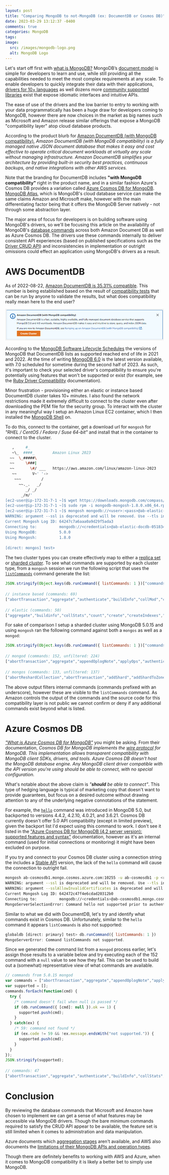 ```yaml
---
layout: post
title: "Comparing MongoDB to not-MongoDB (ex: DocumentDB or Cosmos DB)"
date: 2023-03-29 13:12:37 -0400
comments: true
categories: MongoDB
tags:
image:
  src: /images/mongodb-logo.png
  alt: MongoDB Logo
---
```


Let's start off first with [what is MongoDB?](https://www.mongodb.com/what-is-mongodb) MongoDB’s [document model](https://www.mongodb.com/document-databases) is simple for developers to learn and use, while still providing all the capabilities needed to meet the most complex requirements at any scale. To enable developers to quickly integrate their data with their applications, [drivers for 10+ languages](https://www.mongodb.com/docs/drivers/) as well dozens more [community supported libraries](https://www.mongodb.com/docs/drivers/community-supported-drivers/) exist that expose idiomatic interfaces and intuitive APIs.

The ease of use of the drivers and the low barrier to entry to working with your data programmatically has been a huge draw for developers coming to MongoDB, however there are now choices in the market as big names such as Microsoft and Amazon release similar offerings that expose a MongoDB "compatibility layer" atop cloud database products.

According to the product blurb for [Amazon DocumentDB (with MongoDB compatibility)](https://aws.amazon.com/documentdb/), _Amazon DocumentDB (with MongoDB compatibility) is a fully managed native JSON document database that makes it easy and cost effective to operate critical document workloads at virtually any scale without managing infrastructure. Amazon DocumentDB simplifies your architecture by providing built-in security best practices, continuous backups, and native integrations with other AWS services._

Note that the branding for DocumentDB includes **"with MongoDB compatibility"** right in the product name, and in a similar fashion Azure's Cosmos DB provides a variation called [Azure Cosmos DB for MongoDB](https://learn.microsoft.com/en-us/azure/cosmos-db/mongodb/). [MongoDB Atlas](https://www.mongodb.com/atlas/database), which is MongoDB's cloud database service can make the same claims Amazon and Microsoft make, however with the main differentiating factor being that it offers the MongoDB Server natively - not through some abstraction layer.

The major area of focus for developers is on building software using MongoDB's drivers, so we'll be focusing this article on the availability of MongoDB's [database commands](https://www.mongodb.com/docs/manual/reference/command/) across both Amazon Document DB as well as Azure Cosmos DB. The drivers use these commands internally to deliver consistent API experiences (based on published specifications such as the [Driver CRUD API](https://github.com/mongodb/specifications/blob/master/source/crud/crud.rst)) and inconsistencies in implementation or outright omissions could effect an application using MongoDB's drivers as a result.

# AWS DocumentDB

As of 2022-08-22, [Amazon DocumentDB is 35.31% compatible](https://www.isdocumentdbreallymongodb.com/). This number is being established based on the result of [compatibility tests](https://github.com/mongodb-developer/service-tests) that can be run by anyone to validate the results, but what does compatibility really mean here to the end user?

![](/images/notmdb-01.png)

According to the [MongoDB Software Lifecycle Schedules](https://www.mongodb.com/support-policy/lifecycles) the versions of MongoDB that DocumentDB lists as supported reached end of life in 2021 and 2022. At the time of writing [MongoDB 6.0](https://www.mongodb.com/docs/manual/release-notes/6.0/) is the latest version available, with 7.0 scheduled for sometime during the second half of 2023. As such, it's important to check your selected driver's compatibility to ensure you're potentially using features that won't be supported or exist (for example, see the [Ruby Driver Compatibility](https://www.mongodb.com/docs/ruby-driver/master/reference/driver-compatibility/) documentation).

Minor frustration - provisioning either an elastic or instance based DocumentDB cluster takes 10+ minutes. I also found the network restrictions made it extremely difficult to connect to the cluster even after downloading the PEM file for the security group. To interact with the cluster in any meaningful way I setup an Amazon Linux EC2 container, which I then installed the [MongoDB Shell](https://www.mongodb.com/try/download/shell) on.

To do this, connect to the container, get a download url for `mongosh` for _"RHEL / CentOS / Fedora / Suse 64-bit"_ and install that in the container to connect to the cluster.

```bash
   ,     #_
   ~\_  ####_        Amazon Linux 2023
  ~~  \_#####\
  ~~     \###|
  ~~       \#/ ___   https://aws.amazon.com/linux/amazon-linux-2023
   ~~       V~' '->
    ~~~         /
      ~~._.   _/
         _/ _/
       _/m/'
[ec2-user@ip-172-31-7-1 ~]$ wget https://downloads.mongodb.com/compass/mongodb-mongosh-1.8.0.x86_64.rpm
[ec2-user@ip-172-31-7-1 ~]$ sudo rpm -i mongodb-mongosh-1.8.0.x86_64.rpm
[ec2-user@ip-172-31-7-1 ~]$ mongosh mongodb://<user>:<pass>@ab-elastic-docdb-051834932553.us-east-1.docdb-elastic.amazonaws.com:27017 -ssl
WARNING: argument --ssl is deprecated and will be removed. Use --tls instead.
Current Mongosh Log ID: 64247c7a6aaa0a9d29f5ada3
Connecting to:          mongodb://<credentials>@ab-elastic-docdb-051834932553.us-east-1.docdb-elastic.amazonaws.com:27017/?directConnection=true&tls=true&appName=mongosh+1.8.0
Using MongoDB:          5.0.0
Using Mongosh:          1.8.0

[direct: mongos] test>
```

The two cluster types you can create effectively map to either a [replica set](https://www.mongodb.com/docs/manual/replication/) or [sharded cluster](https://www.mongodb.com/docs/manual/sharding/#sharded-cluster). To see what commands are supported by each cluster type, from a `mongosh` session we run the following script that uses the [`listCommands`](https://www.mongodb.com/docs/manual/reference/command/listCommands/) command generate the list:

```js
JSON.stringify(Object.keys(db.runCommand({ listCommands: 1 })["commands"]).sort())

// instance based (commands: 69)
["abortTransaction","aggregate","authenticate","buildInfo","collMod","collStats","commitTransaction","connectionStatus","count","create","createIndexes","createRole","createUser","currentOp","dataSize","dbStats","delete","deleteIndexes","distinct","driverOIDTest","drop","dropAllRolesFromDatabase","dropAllUsersFromDatabase","dropDatabase","dropIndexes","dropRole","dropUser","explain","find","findAndModify","forceerror","getLastError","getMaxChangeStreamTimestamp","getMore","getnonce","grantPrivilegesToRole","grantRolesToRole","grantRolesToUser","hello","hostInfo","insert","isMaster","killAllSessions","killCursors","killOp","killSessions","listCollections","listCommands","listCursors","listDatabases","listIndexes","logout","modifyChangeStreams","ping","replSetGetConfig","replSetGetStatus","revokePrivilegesFromRole","revokeRolesFromRole","revokeRolesFromUser","rolesInfo","saslContinue","saslStart","serverStatus","top","update","updateRole","updateUser","usersInfo","whatsmyuri"]

// elastic (commands: 50)
["aggregate","buildinfo","collStats","count","create","createIndexes","createUser","currentOp","dataSize","dbStats","delete","deleteIndexes","distinct","drop","dropAllUsersFromDatabase","dropDatabase","dropIndexes","dropUser","enablesharding","endsessions","find","findandmodify","getMore","getcmdlineopts","getengineversion","getfreemonitoringstatus","getlasterror","getlog","grantRolesToUser","hello","insert","isMaster","killCursors","killOp","listCollections","listCommands","listDatabases","listIndexes","logout","ping","replsetgetstatus","revokeRolesFromUser","rolesInfo","saslstart","serverStatus","shardcollection","update","updateUser","usersInfo","whatsmyuri"]
```

For sake of comparison I setup a sharded cluster using MongoDB 5.0.15 and using `mongosh` ran the following command against both a `mongos` as well as a `mongod`:

```js
JSON.stringify(Object.keys(db.runCommand({ listCommands: 1 })["commands"]).filter(item => !item.startsWith("_")).sort())

// mongod (commands: 152, unfiltered: 224)
["abortTransaction","aggregate","appendOplogNote","applyOps","authenticate","autoSplitVector","availableQueryOptions","buildInfo","checkShardingIndex","cleanupOrphaned","cloneCollectionAsCapped","collMod","collStats","commitTransaction","compact","connPoolStats","connPoolSync","connectionStatus","convertToCapped","coordinateCommitTransaction","count","create","createIndexes","createRole","createUser","currentOp","dataSize","dbCheck","dbHash","dbStats","delete","distinct","donorAbortMigration","donorForgetMigration","donorStartMigration","driverOIDTest","drop","dropAllRolesFromDatabase","dropAllUsersFromDatabase","dropConnections","dropDatabase","dropIndexes","dropRole","dropUser","endSessions","explain","exportCollection","features","filemd5","find","findAndModify","flushRouterConfig","fsync","fsyncUnlock","getAuditConfig","getCmdLineOpts","getDatabaseVersion","getDefaultRWConcern","getDiagnosticData","getFreeMonitoringStatus","getLastError","getLog","getMore","getParameter","getShardMap","getShardVersion","getnonce","grantPrivilegesToRole","grantRolesToRole","grantRolesToUser","hello","hostInfo","importCollection","insert","internalRenameIfOptionsAndIndexesMatch","invalidateUserCache","isMaster","killAllSessions","killAllSessionsByPattern","killCursors","killOp","killSessions","listCollections","listCommands","listDatabases","listIndexes","lockInfo","logApplicationMessage","logRotate","logout","mapReduce","mergeChunks","moveChunk","ping","planCacheClear","planCacheClearFilters","planCacheListFilters","planCacheSetFilter","prepareTransaction","profile","reIndex","recipientForgetMigration","recipientSyncData","refreshSessions","renameCollection","replSetAbortPrimaryCatchUp","replSetFreeze","replSetGetConfig","replSetGetRBID","replSetGetStatus","replSetHeartbeat","replSetInitiate","replSetMaintenance","replSetReconfig","replSetRequestVotes","replSetResizeOplog","replSetStepDown","replSetStepUp","replSetSyncFrom","replSetUpdatePosition","revokePrivilegesFromRole","revokeRolesFromRole","revokeRolesFromUser","rolesInfo","rotateCertificates","saslContinue","saslStart","serverStatus","setAuditConfig","setDefaultRWConcern","setFeatureCompatibilityVersion","setIndexCommitQuorum","setParameter","setShardVersion","shardingState","shutdown","splitChunk","splitVector","startRecordingTraffic","startSession","stopRecordingTraffic","top","update","updateRole","updateUser","usersInfo","validate","validateDBMetadata","voteCommitImportCollection","voteCommitIndexBuild","waitForFailPoint","whatsmyuri"]

// mongos (commands: 133, unfiltered: 137)
["abortReshardCollection","abortTransaction","addShard","addShardToZone","aggregate","appendOplogNote","authenticate","availableQueryOptions","balancerCollectionStatus","balancerStart","balancerStatus","balancerStop","buildInfo","cleanupReshardCollection","clearJumboFlag","collMod","collStats","commitReshardCollection","commitTransaction","compact","connPoolStats","connPoolSync","connectionStatus","convertToCapped","count","create","createIndexes","createRole","createUser","currentOp","dataSize","dbStats","delete","distinct","drop","dropAllRolesFromDatabase","dropAllUsersFromDatabase","dropConnections","dropDatabase","dropIndexes","dropRole","dropUser","enableSharding","endSessions","explain","features","filemd5","find","findAndModify","flushRouterConfig","fsync","getAuditConfig","getCmdLineOpts","getDefaultRWConcern","getDiagnosticData","getLastError","getLog","getMore","getParameter","getShardMap","getShardVersion","getnonce","grantPrivilegesToRole","grantRolesToRole","grantRolesToUser","hello","hostInfo","insert","invalidateUserCache","isMaster","isdbgrid","killAllSessions","killAllSessionsByPattern","killCursors","killOp","killSessions","listCollections","listCommands","listDatabases","listIndexes","listShards","logApplicationMessage","logRotate","logout","mapReduce","mergeChunks","moveChunk","movePrimary","netstat","ping","planCacheClear","planCacheClearFilters","planCacheListFilters","planCacheSetFilter","profile","refineCollectionShardKey","refreshSessions","removeShard","removeShardFromZone","renameCollection","repairShardedCollectionChunksHistory","replSetGetStatus","reshardCollection","revokePrivilegesFromRole","revokeRolesFromRole","revokeRolesFromUser","rolesInfo","rotateCertificates","saslContinue","saslStart","serverStatus","setAllowMigrations","setAuditConfig","setDefaultRWConcern","setFeatureCompatibilityVersion","setIndexCommitQuorum","setParameter","shardCollection","shutdown","split","splitVector","startRecordingTraffic","startSession","stopRecordingTraffic","update","updateRole","updateUser","updateZoneKeyRange","usersInfo","validate","validateDBMetadata","waitForFailPoint","whatsmyuri"]
```

The above output filters internal commands (commands prefixed with an underscore), however these are visible to the `listCommands` command. As Amazon controls the output of the commands and the source code for this compatibility layer is not public we cannot confirm or deny if any additional commands exist beyond what is listed.

# Azure Cosmos DB

_["What is Azure Cosmos DB for MongoDB"](https://learn.microsoft.com/en-us/azure/cosmos-db/mongodb/introduction)_ you might be asking. From their documentation, _Cosmos DB for MongoDB implements the [wire protocol](https://www.mongodb.com/docs/manual/reference/mongodb-wire-protocol/) for MongoDB. This implementation allows transparent compatibility with MongoDB client SDKs, drivers, and tools. Azure Cosmos DB doesn't host the MongoDB database engine. Any MongoDB client driver compatible with the API version you're using should be able to connect, with no special configuration._

What's notable about the above claim is _"**should** be able to connect"_. This type of hedging language is typical of marketing copy that doesn't want to provide guarantees, but focus on a desired outcome without drawing attention to any of the underlying negative connotations of the statement.

For example, the [`hello`](https://www.mongodb.com/docs/manual/reference/command/hello/) command was introduced in MongoDB 5.0, but backported to versions 4.4.2, 4.2.10, 4.0.21, and 3.6.21. Cosmos DB currently doesn't offer 5.0 API compatibility (except in limited preview), given the backport list I'd expect using this command to work. I don't see it listed in the ["Azure Cosmos DB for MongoDB (4.2 server version): supported features and syntax"](https://learn.microsoft.com/en-us/azure/cosmos-db/mongodb/feature-support-42) documentation, however as it's an internal command (used for initial connections or monitoring) it might have been excluded on purpose.

If you try and connect to your Cosmos DB cluster using a connection string the includes a [Stable API](https://www.mongodb.com/docs/manual/reference/stable-api/) version, the lack of the `hello` command will cause the connection to outright fail.

```bash
mongosh ab-cosmosdb1.mongo.cosmos.azure.com:10255 -u ab-cosmosdb1 -p <redacted> --ssl --sslAllowInvalidCertificates --apiVersion 1
WARNING: argument --ssl is deprecated and will be removed. Use --tls instead.
WARNING: argument --sslAllowInvalidCertificates is deprecated and will be removed. Use --tlsAllowInvalidCertificates instead.
Current Mongosh Log ID: 642472c47f4e6cdad20312b0
Connecting to:          mongodb://<credentials>@ab-cosmosdb1.mongo.cosmos.azure.com:10255/?directConnection=true&tls=true&tlsAllowInvalidCertificates=true&appName=mongosh+1.6.0
MongoServerSelectionError: Command hello not supported prior to authentication.
```

Similar to what we did with DocumentDB, let's try and identify what commands exist in Cosmos DB. Unfortunately, similar to the `hello` command it appears `listCommands` is also not supported:

```js
globaldb [direct: primary] test> db.runCommand({ listCommands: 1 })
MongoServerError: Command listCommands not supported.
```

Since we generated the command list from a `mongod` process earlier, let's assign those results to a variable below and try executing each of the 152 command with a `null` value to see how they fail. This can be used to build out a (somewhat) representative view of what commands are available.

```js
// commands from 5.0.15 mongod
var commands = ["abortTransaction","aggregate","appendOplogNote","applyOps","authenticate","autoSplitVector","availableQueryOptions","buildInfo","checkShardingIndex","cleanupOrphaned","cloneCollectionAsCapped","collMod","collStats","commitTransaction","compact","connPoolStats","connPoolSync","connectionStatus","convertToCapped","coordinateCommitTransaction","count","create","createIndexes","createRole","createUser","currentOp","dataSize","dbCheck","dbHash","dbStats","delete","distinct","donorAbortMigration","donorForgetMigration","donorStartMigration","driverOIDTest","drop","dropAllRolesFromDatabase","dropAllUsersFromDatabase","dropConnections","dropDatabase","dropIndexes","dropRole","dropUser","endSessions","explain","exportCollection","features","filemd5","find","findAndModify","flushRouterConfig","fsync","fsyncUnlock","getAuditConfig","getCmdLineOpts","getDatabaseVersion","getDefaultRWConcern","getDiagnosticData","getFreeMonitoringStatus","getLastError","getLog","getMore","getParameter","getShardMap","getShardVersion","getnonce","grantPrivilegesToRole","grantRolesToRole","grantRolesToUser","hello","hostInfo","importCollection","insert","internalRenameIfOptionsAndIndexesMatch","invalidateUserCache","isMaster","killAllSessions","killAllSessionsByPattern","killCursors","killOp","killSessions","listCollections","listCommands","listDatabases","listIndexes","lockInfo","logApplicationMessage","logRotate","logout","mapReduce","mergeChunks","moveChunk","ping","planCacheClear","planCacheClearFilters","planCacheListFilters","planCacheSetFilter","prepareTransaction","profile","reIndex","recipientForgetMigration","recipientSyncData","refreshSessions","renameCollection","replSetAbortPrimaryCatchUp","replSetFreeze","replSetGetConfig","replSetGetRBID","replSetGetStatus","replSetHeartbeat","replSetInitiate","replSetMaintenance","replSetReconfig","replSetRequestVotes","replSetResizeOplog","replSetStepDown","replSetStepUp","replSetSyncFrom","replSetUpdatePosition","revokePrivilegesFromRole","revokeRolesFromRole","revokeRolesFromUser","rolesInfo","rotateCertificates","saslContinue","saslStart","serverStatus","setAuditConfig","setDefaultRWConcern","setFeatureCompatibilityVersion","setIndexCommitQuorum","setParameter","setShardVersion","shardingState","shutdown","splitChunk","splitVector","startRecordingTraffic","startSession","stopRecordingTraffic","top","update","updateRole","updateUser","usersInfo","validate","validateDBMetadata","voteCommitImportCollection","voteCommitIndexBuild","waitForFailPoint","whatsmyuri"];
var supported = [];
commands.forEach(function(cmd) {
  try {
    /* command doesn't fail when null is passed */
    if (db.runCommand({ [cmd]: null }).ok == 1) {
      supported.push(cmd);
    }
  } catch(ex) {
    /* 59: command not found */
    if (ex.code != 59 && !ex.message.endsWith("not supported.")) {
      supported.push(cmd);
    }
  }
});
JSON.stringify(supported);

// commands: 47
["abortTransaction","aggregate","authenticate","buildInfo","collStats","commitTransaction","connectionStatus","count","create","createIndexes","currentOp","dbStats","delete","distinct","drop","dropDatabase","dropIndexes","endSessions","explain","filemd5","find","findAndModify","getCmdLineOpts","getLastError","getLog","getMore","getParameter","getnonce","hello","hostInfo","insert","isMaster","killCursors","listCollections","listDatabases","listIndexes","logout","ping","reIndex","renameCollection","replSetGetStatus","saslContinue","saslStart","serverStatus","update","validate","whatsmyuri"]
```

# Conclusion

By reviewing the database commands that Microsoft and Amazon have chosen to implement we can get a sense of what features may be accessible via MongoDB drivers. Though the bare minimum commands required to satisfy the CRUD API appear to be available, the feature set is still limited when it comes to administration and data manipulation.

Azure documents which [aggregation stages](https://learn.microsoft.com/en-us/azure/cosmos-db/mongodb/feature-support-42#aggregation-pipeline) aren't available, and AWS also documents the [limitations of their MongoDB APIs and operation types](https://docs.aws.amazon.com/documentdb/latest/developerguide/mongo-apis.html).

Though there are definitely benefits to working with AWS and Azure, when it comes to MongoDB compatibility it is likely a better bet to simply use MongoDB.
